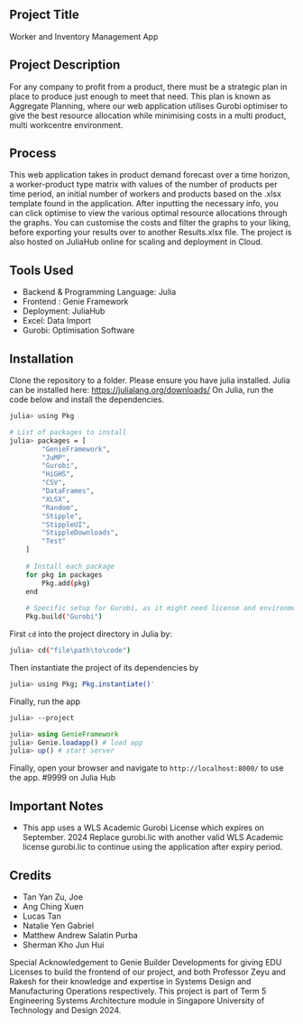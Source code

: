 ## Project Title 
Worker and Inventory Management App

## Project Description
For any company to profit from a product, there must be a strategic plan in place to produce just enough to meet that need. This plan is known as Aggregate Planning, where our web application utilises Gurobi optimiser to give the best resource allocation while minimising costs in a multi product, multi workcentre environment. 

## Process
This web application takes in product demand forecast over a time horizon, a worker-product type matrix with values of the number of products per time period, an initial number of workers and products based on the .xlsx template found in the application. After inputting the necessary info, you can click optimise to view the various optimal resource allocations through the graphs. You can customise the costs and filter the graphs to your liking, before exporting your results over to another Results.xlsx file. The project is also hosted on JuliaHub online for scaling and deployment in Cloud.

## Tools Used
- Backend & Programming Language: Julia
- Frontend : Genie Framework
- Deployment: JuliaHub
- Excel: Data Import
- Gurobi: Optimisation Software

## Installation

Clone the repository to a folder.
Please ensure you have julia installed. Julia can be installed here: https://julialang.org/downloads/ 
On Julia, run the code below and install the dependencies.

```bash
julia> using Pkg

# List of packages to install
julia> packages = [
        "GenieFramework",
        "JuMP",
        "Gurobi",
        "HiGHS",
        "CSV",
        "DataFrames",
        "XLSX",
        "Random",
        "Stipple",
        "StippleUI",
        "StippleDownloads",
        "Test"
    ]
    
    # Install each package
    for pkg in packages
        Pkg.add(pkg)
    end
    
    # Specific setup for Gurobi, as it might need license and environment variables set up
    Pkg.build("Gurobi")
```

First `cd` into the project directory in Julia by:

```bash
julia> cd("file\path\to\code")
```

Then instantiate the project of its dependencies by

```bash
julia> using Pkg; Pkg.instantiate()'
```

Finally, run the app

```bash
julia> --project
```

```julia
julia> using GenieFramework
julia> Genie.loadapp() # load app
julia> up() # start server
```

Finally, open your browser and navigate to `http://localhost:8000/` to use the app. #9999 on Julia Hub

## Important Notes
- This app uses a WLS Academic Gurobi License which expires on September. 2024 Replace gurobi.lic with another valid WLS Academic license gurobi.lic to continue using the application after expiry period.

## Credits
- Tan Yan Zu, Joe
- Ang Ching Xuen
- Lucas Tan
- Natalie Yen Gabriel
- Matthew Andrew Salatin Purba
- Sherman Kho Jun Hui

Special Acknowledgement to Genie Builder Developments for giving EDU Licenses to build the frontend of our project, and both Professor Zeyu and Rakesh for their knowledge and expertise in Systems Design and Manufacturing Operations respectively. This project is part of Term 5 Engineering Systems Architecture module in Singapore University of Technology and Design 2024.


